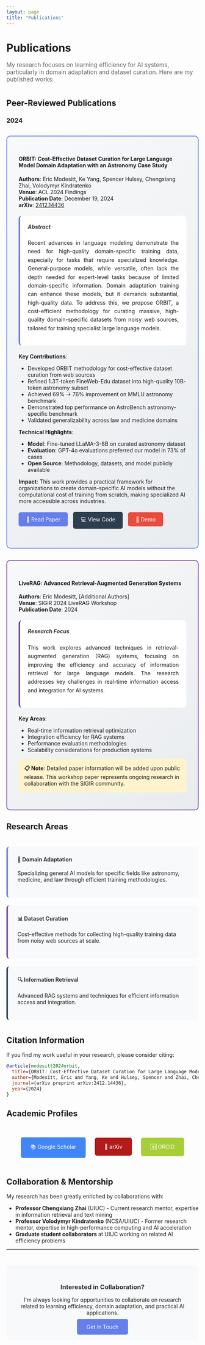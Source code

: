 ```yaml
---
layout: page
title: "Publications"
---
```


# Publications

<p style="font-size: 1.1em; color: #666; margin-bottom: 40px;">
My research focuses on learning efficiency for AI systems, particularly in domain adaptation and dataset curation. Here are my published works:
</p>

## Peer-Reviewed Publications

### 2024

<div style="border: 2px solid #667eea; border-radius: 10px; padding: 30px; margin: 30px 0; background: linear-gradient(135deg, #f8f9fa 0%, #e9ecef 100%);">

#### ORBIT: Cost-Effective Dataset Curation for Large Language Model Domain Adaptation with an Astronomy Case Study

**Authors**: Eric Modesitt, Ke Yang, Spencer Hulsey, Chengxiang Zhai, Volodymyr Kindratenko  
**Venue**: ACL 2024 Findings  
**Publication Date**: December 19, 2024  
**arXiv**: [2412.14436](https://arxiv.org/abs/2412.14436)  

<div style="background: white; padding: 20px; border-radius: 8px; margin: 20px 0; border-left: 4px solid #667eea;">
<h5 style="color: #333; margin-top: 0;">Abstract</h5>
<p style="text-align: justify; line-height: 1.6;">
Recent advances in language modeling demonstrate the need for high-quality domain-specific training data, especially for tasks that require specialized knowledge. General-purpose models, while versatile, often lack the depth needed for expert-level tasks because of limited domain-specific information. Domain adaptation training can enhance these models, but it demands substantial, high-quality data. To address this, we propose ORBIT, a cost-efficient methodology for curating massive, high-quality domain-specific datasets from noisy web sources, tailored for training specialist large language models.
</p>
</div>

**Key Contributions**:
- Developed ORBIT methodology for cost-effective dataset curation from web sources
- Refined 1.3T-token FineWeb-Edu dataset into high-quality 10B-token astronomy subset
- Achieved 69% → 76% improvement on MMLU astronomy benchmark
- Demonstrated top performance on AstroBench astronomy-specific benchmark
- Validated generalizability across law and medicine domains

**Technical Highlights**:
- **Model**: Fine-tuned LLaMA-3-8B on curated astronomy dataset
- **Evaluation**: GPT-4o evaluations preferred our model in 73% of cases
- **Open Source**: Methodology, datasets, and model publicly available

**Impact**: This work provides a practical framework for organizations to create domain-specific AI models without the computational cost of training from scratch, making specialized AI more accessible across industries.

<div style="margin: 20px 0;">
<a href="https://arxiv.org/abs/2412.14436" style="display: inline-block; background: #667eea; color: white; padding: 10px 20px; text-decoration: none; border-radius: 5px; margin-right: 10px;">📄 Read Paper</a>
<a href="https://github.com/example/orbit" style="display: inline-block; background: #2c3e50; color: white; padding: 10px 20px; text-decoration: none; border-radius: 5px; margin-right: 10px;">💻 View Code</a>
<a href="#" style="display: inline-block; background: #e74c3c; color: white; padding: 10px 20px; text-decoration: none; border-radius: 5px;">🎯 Demo</a>
</div>

</div>

<div style="border: 2px solid #764ba2; border-radius: 10px; padding: 30px; margin: 30px 0; background: linear-gradient(135deg, #f8f9fa 0%, #e9ecef 100%);">

#### LiveRAG: Advanced Retrieval-Augmented Generation Systems

**Authors**: Eric Modesitt, [Additional Authors]  
**Venue**: SIGIR 2024 LiveRAG Workshop  
**Publication Date**: 2024  

<div style="background: white; padding: 20px; border-radius: 8px; margin: 20px 0; border-left: 4px solid #764ba2;">
<h5 style="color: #333; margin-top: 0;">Research Focus</h5>
<p style="text-align: justify; line-height: 1.6;">
This work explores advanced techniques in retrieval-augmented generation (RAG) systems, focusing on improving the efficiency and accuracy of information retrieval for large language models. The research addresses key challenges in real-time information access and integration for AI systems.
</p>
</div>

**Key Areas**:
- Real-time information retrieval optimization
- Integration efficiency for RAG systems
- Performance evaluation methodologies
- Scalability considerations for production systems

<div style="background: #fff3cd; padding: 15px; border-radius: 5px; margin: 15px 0;">
<strong>📋 Note</strong>: Detailed paper information will be added upon public release. This workshop paper represents ongoing research in collaboration with the SIGIR community.
</div>

</div>

## Research Areas

<div style="display: grid; grid-template-columns: repeat(auto-fit, minmax(300px, 1fr)); gap: 20px; margin: 40px 0;">

<div style="background: #f8f9fa; padding: 25px; border-radius: 8px; border-left: 4px solid #667eea;">
<h4 style="color: #333; margin-top: 0;">🎯 Domain Adaptation</h4>
<p>Specializing general AI models for specific fields like astronomy, medicine, and law through efficient training methodologies.</p>
</div>

<div style="background: #f8f9fa; padding: 25px; border-radius: 8px; border-left: 4px solid #764ba2;">
<h4 style="color: #333; margin-top: 0;">📊 Dataset Curation</h4>
<p>Cost-effective methods for collecting high-quality training data from noisy web sources at scale.</p>
</div>

<div style="background: #f8f9fa; padding: 25px; border-radius: 8px; border-left: 4px solid #2c3e50;">
<h4 style="color: #333; margin-top: 0;">🔍 Information Retrieval</h4>
<p>Advanced RAG systems and techniques for efficient information access and integration.</p>
</div>

</div>

## Citation Information

If you find my work useful in your research, please consider citing:

```bibtex
@article{modesitt2024orbit,
  title={ORBIT: Cost-Effective Dataset Curation for Large Language Model Domain Adaptation with an Astronomy Case Study},
  author={Modesitt, Eric and Yang, Ke and Hulsey, Spencer and Zhai, Chengxiang and Kindratenko, Volodymyr},
  journal={arXiv preprint arXiv:2412.14436},
  year={2024}
}
```

## Academic Profiles

<div style="text-align: center; margin: 40px 0;">
<a href="https://scholar.google.com/citations?user=PLACEHOLDER" style="display: inline-block; background: #4285f4; color: white; padding: 15px 25px; text-decoration: none; border-radius: 5px; margin: 10px;">📚 Google Scholar</a>
<a href="https://arxiv.org/search/?searchtype=author&query=Modesitt%2C+E" style="display: inline-block; background: #b31b1b; color: white; padding: 15px 25px; text-decoration: none; border-radius: 5px; margin: 10px;">📄 arXiv</a>
<a href="https://orcid.org/PLACEHOLDER" style="display: inline-block; background: #a6ce39; color: white; padding: 15px 25px; text-decoration: none; border-radius: 5px; margin: 10px;">🆔 ORCID</a>
</div>

## Collaboration & Mentorship

My research has been greatly enriched by collaborations with:

- **Professor Chengxiang Zhai** (UIUC) - Current research mentor, expertise in information retrieval and text mining
- **Professor Volodymyr Kindratenko** (NCSA/UIUC) - Former research mentor, expertise in high-performance computing and AI acceleration
- **Graduate student collaborators** at UIUC working on related AI efficiency problems

---

<div style="background: #f8f9fa; padding: 25px; border-radius: 10px; text-align: center; margin: 40px 0;">
<h3 style="color: #333; margin-bottom: 15px;">Interested in Collaboration?</h3>
<p style="margin-bottom: 20px;">I'm always looking for opportunities to collaborate on research related to learning efficiency, domain adaptation, and practical AI applications.</p>
<a href="mailto:ericjm4@illinois.edu" style="background: #667eea; color: white; padding: 12px 25px; text-decoration: none; border-radius: 5px;">Get In Touch</a>
</div> 